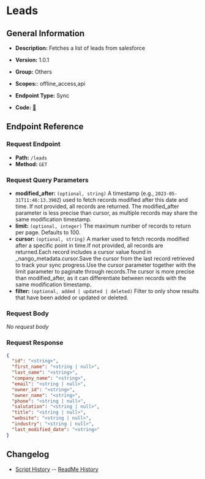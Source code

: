 # Leads

## General Information

- **Description:** Fetches a list of leads from salesforce

- **Version:** 1.0.1
- **Group:** Others
- **Scopes:**: offline_access,api
- **Endpoint Type:** Sync
- **Code:** [🔗](https://github.com/NangoHQ/integration-templates/tree/main/integrations/salesforce-sandbox/syncs/leads.ts)

## Endpoint Reference

### Request Endpoint

- **Path:** `/leads`
- **Method:** `GET`

### Request Query Parameters

- **modified_after:** `(optional, string)` A timestamp (e.g., `2023-05-31T11:46:13.390Z`) used to fetch records modified after this date and time. If not provided, all records are returned. The modified_after parameter is less precise than cursor, as multiple records may share the same modification timestamp.
- **limit:** `(optional, integer)` The maximum number of records to return per page. Defaults to 100.
- **cursor:** `(optional, string)` A marker used to fetch records modified after a specific point in time.If not provided, all records are returned.Each record includes a cursor value found in _nango_metadata.cursor.Save the cursor from the last record retrieved to track your sync progress.Use the cursor parameter together with the limit parameter to paginate through records.The cursor is more precise than modified_after, as it can differentiate between records with the same modification timestamp.
- **filter:** `(optional, added | updated | deleted)` Filter to only show results that have been added or updated or deleted.

### Request Body

_No request body_

### Request Response

```json
{
  "id": "<string>",
  "first_name": "<string | null>",
  "last_name": "<string>",
  "company_name": "<string>",
  "email": "<string | null>",
  "owner_id": "<string>",
  "owner_name": "<string>",
  "phone": "<string | null>",
  "salutation": "<string | null>",
  "title": "<string | null>",
  "website": "<string | null>",
  "industry": "<string | null>",
  "last_modified_date": "<string>"
}
```

## Changelog

- [Script History](https://github.com/NangoHQ/integration-templates/commits/main/integrations/salesforce-sandbox/syncs/leads.ts)
-- [ReadMe History](https://github.com/NangoHQ/integration-templates/commits/main/integrations/salesforce-sandbox/syncs/leads.md)
